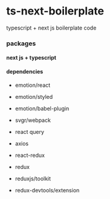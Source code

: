 # ts-next-boilerplate

typescript + next js boilerplate code

### packages

#### next js + typescript

#### dependencies

- emotion/react
- emotion/styled
- emotion/babel-plugin

- svgr/webpack
- react query
- axios

- react-redux
- redux
- reduxjs/toolkit
- redux-devtools/extension
